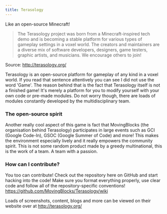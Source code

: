 ```yaml
---
title: Terasology
---
```


Like an open-source Minecraft!

>The Terasology project was born from a Minecraft-inspired tech demo and is becoming a stable platform for various types of gameplay settings in a voxel world. The creators and maintainers are a diverse mix of software developers, designers, game testers, graphic artists, and musicians. We encourage others to join!

Source: http://terasology.org/

Terasology is an open-source platform for gameplay of any kind in a voxel world. If you read that sentence attentively you can see I did not use the word 'Game'. The reason behind that is the fact that Terasology itself is not a finished game! It's merely a platform for you to modify yourself with your own code or pre-made modules. Do not worry though, there are loads of modules constantly developed by the multidisciplinary team. 

### The open-source spirit

Another really cool aspect of this game is fact that MovingBlocks (the organisation behind Terasology) participates in large events such as GCI (Google Code-In), GSOC (Google Summer of Code) and more! This makes the environment especially lively and it really empowers the community spirit. This is not some random product made by a greedy multinational, this is the work of a team. A team with a passion.

### How can I contribute?

You too can contribute! Check out the repository here on GitHub and start hacking into the code! Make sure you format everything properly, use clear code and follow all of the repository-specific conventions! https://github.com/MovingBlocks/Terasology/wiki

Loads of screenshots, content, blogs and more can be viewed on their website over at http://terasology.org/

